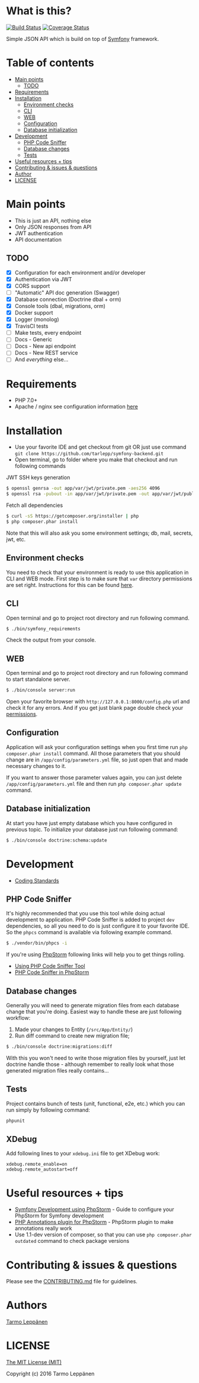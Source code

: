 # What is this?
[![Build Status](https://travis-ci.org/tarlepp/symfony-backend.png?branch=master)](https://travis-ci.org/tarlepp/symfony-backend)
[![Coverage Status](https://coveralls.io/repos/github/tarlepp/symfony-backend/badge.svg?branch=master)](https://coveralls.io/github/tarlepp/symfony-backend?branch=master)

Simple JSON API which is build on top of [Symfony](https://symfony.com/) framework.

# Table of contents
  * [Main points](#main-points)
    * [TODO](#todo)
  * [Requirements](#requirements)
  * [Installation](#installation)
    * [Environment checks](#environment-checks)
    * [CLI](#cli)
    * [WEB](#web)
    * [Configuration](#configuration)
    * [Database initialization](#database-initialization)
  * [Development](#development)
    * [PHP Code Sniffer](#php-code-sniffer)
    * [Database changes](#database-changes)
    * [Tests](#tests)
  * [Useful resources + tips](#useful-resources--tips)
  * [Contributing &amp; issues &amp; questions](#contributing--issues--questions)
  * [Author](#author)
  * [LICENSE](#license)


# Main points
* This is just an API, nothing else
* Only JSON responses from API
* JWT authentication
* API documentation

## TODO
- [x] Configuration for each environment and/or developer
- [x] Authentication via JWT
- [x] CORS support
- [ ] "Automatic" API doc generation (Swagger)
- [x] Database connection (Doctrine dbal + orm)
- [x] Console tools (dbal, migrations, orm)
- [x] Docker support
- [x] Logger (monolog) 
- [x] TravisCI tests
- [ ] Make tests, every endpoint
- [ ] Docs - Generic 
- [ ] Docs - New api endpoint 
- [ ] Docs - New REST service
- [ ] And _everything_ else...

# Requirements
* PHP 7.0+
* Apache / nginx see configuration information [here](https://symfony.com/doc/current/cookbook/configuration/web_server_configuration.html)
 
# Installation
* Use your favorite IDE and get checkout from git OR just use command ```git clone https://github.com/tarlepp/symfony-backend.git```
* Open terminal, go to folder where you make that checkout and run following commands

JWT SSH keys generation
```bash
$ openssl genrsa -out app/var/jwt/private.pem -aes256 4096
$ openssl rsa -pubout -in app/var/jwt/private.pem -out app/var/jwt/public.pem
```

Fetch all dependencies
```bash
$ curl -sS https://getcomposer.org/installer | php
$ php composer.phar install
```

Note that this will also ask you some environment settings; db, mail, secrets, jwt, etc.

## Environment checks
You need to check that your environment is ready to use this application in CLI and WEB mode.
First step is to make sure that ```var``` directory permissions are set right. Instructions 
for this can be found [here](http://symfony.com/doc/current/book/installation.html#book-installation-permissions).

## CLI
Open terminal and go to project root directory and run following command.

```bash
$ ./bin/symfony_requirements
```

Check the output from your console.

## WEB
Open terminal and go to project root directory and run following command to start standalone server.

```bash
$ ./bin/console server:run
```

Open your favorite browser with ```http://127.0.0.1:8000/config.php``` url and check it for any errors.
And if you get just blank page double check your [permissions](http://symfony.com/doc/current/book/installation.html#book-installation-permissions).

## Configuration
Application will ask your configuration settings when you first time run ```php composer.phar install``` command.
All those parameters that you should change are in ```/app/config/parameters.yml``` file, so just open that and 
made necessary changes to it.

If you want to answer those parameter values again, you can just delete ```/app/config/parameters.yml``` file and
then run ```php composer.phar update``` command. 

## Database initialization
At start you have just empty database which you have configured in previous topic. To initialize your database
just run following command:

```bash
$ ./bin/console doctrine:schema:update
```

# Development
* [Coding Standards](http://symfony.com/doc/current/contributing/code/standards.html) 

## PHP Code Sniffer
It's highly recommended that you use this tool while doing actual development to application. PHP Code Sniffer is added to project ```dev``` dependencies, so all you need to do is just configure it to your favorite IDE. So the ```phpcs``` command is available via following example command.

```bash
$ ./vendor/bin/phpcs -i
```

If you're using [PhpStorm](https://www.jetbrains.com/phpstorm/) following links will help you to get things rolling.

* [Using PHP Code Sniffer Tool](https://www.jetbrains.com/help/phpstorm/10.0/using-php-code-sniffer-tool.html)
* [PHP Code Sniffer in PhpStorm](https://confluence.jetbrains.com/display/PhpStorm/PHP+Code+Sniffer+in+PhpStorm)

## Database changes
Generally you will need to generate migration files from each database change that you're doing. Easiest way to
handle these are just following workflow:

1. Made your changes to Entity (```/src/App/Entity/```)
2. Run diff command to create new migration file; 
```bash
$ ./bin/console doctrine:migrations:diff
```

With this you won't need to write those migration files by yourself, just let doctrine handle those - although remember to really look what those generated migration files really contains...

## Tests
Project contains bunch of tests (unit, functional, e2e, etc.) which you can run simply by following command:

```bash
phpunit
```

## XDebug
Add following lines to your ```xdebug.ini``` file to get XDebug work:

```
xdebug.remote_enable=on
xdebug.remote_autostart=off
```

# Useful resources + tips
* [Symfony Development using PhpStorm](http://blog.jetbrains.com/phpstorm/2014/08/symfony-development-using-phpstorm/) - Guide to configure your PhpStorm for Symfony development
* [PHP Annotations plugin for PhpStorm](https://plugins.jetbrains.com/plugin/7320) - PhpStorm plugin to make annotations really work
* Use 1.1-dev version of composer, so that you can use ```php composer.phar outdated``` command to check package versions

# Contributing & issues & questions
Please see the [CONTRIBUTING.md](.github/CONTRIBUTING.md) file for guidelines.

# Authors
[Tarmo Leppänen](https://github.com/tarlepp)

# LICENSE
[The MIT License (MIT)](LICENSE)

Copyright (c) 2016 Tarmo Leppänen
